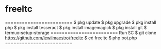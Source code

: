 # freeltc
 ======================== $ pkg update $ pkg upgrade $ pkg install php $ pkg install tesseract $ pkg install imagemagick $ pkg install git $ termux-setup-storage ======================== Run SC  $ git clone https://github.com/iewilmaestro/freeltc $ cd freeltc $ php bot.php ========================
